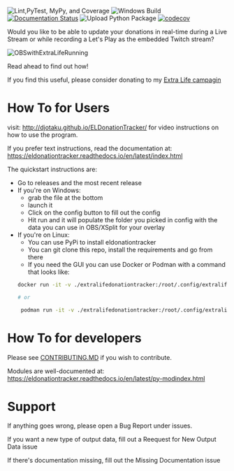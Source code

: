 ![Lint,PyTest, MyPy, and Coverage](https://github.com/djotaku/ELDonationTracker/workflows/Lint,PyTest,%20MyPy,%20and%20Coverage/badge.svg?branch=master) ![Windows Build](https://github.com/djotaku/ELDonationTracker/workflows/Windows%20Build/badge.svg) [![Documentation Status](https://readthedocs.org/projects/eldonationtracker/badge/?version=latest)](https://eldonationtracker.readthedocs.io/en/latest/?badge=latest) ![Upload Python Package](https://github.com/djotaku/ELDonationTracker/workflows/Upload%20Python%20Package/badge.svg) [![codecov](https://codecov.io/gh/djotaku/ELDonationTracker/branch/master/graph/badge.svg)](https://codecov.io/gh/djotaku/ELDonationTracker)



Would you like to be able to update your donations in real-time during a Live Stream or while recording a Let's Play as the embedded Twitch stream?

![OBSwithExtraLifeRunning](https://github.com/djotaku/ELDonationTracker/blob/5082d36148aa0a9ed850b179ae858d0aa3db8cb4/screenshots/OBS.GIF)


Read ahead to find out how!

If you find this useful, please consider donating to my [Extra Life campagin](http://extralife.ericmesa.com)

# How To for Users

visit: http://djotaku.github.io/ELDonationTracker/ for video instructions on how to use the program.

If you prefer text instructions, read the documentation at: https://eldonationtracker.readthedocs.io/en/latest/index.html

The quickstart instructions are:
- Go to releases and the most recent release
- If you're on Windows:
  - grab the file at the bottom
  - launch it
  - Click on the config button to fill out the config
  - Hit run and it will populate the folder you picked in config with the data you can use in OBS/XSplit for your overlay
- If you're on Linux:
  - You can use PyPi to install eldonationtracker
  - You can git clone this repo, install the requirements and go from there
  - If you need the GUI you can use Docker or Podman with a command that looks like:
  ```bash
  docker run -it -v ./extralifedonationtracker:/root/.config/extralifedonationtracker -v ./testoutput:/root/output djotaku/eldonationtracker:latest
  
  # or
  
   podman run -it -v ./extralifedonationtracker:/root/.config/extralifedonationtracker:Z -v ./testoutput:/root/output:Z djotaku/eldonationtracker:latest
  ```

# How To for developers

Please see [CONTRIBUTING.MD](https://github.com/djotaku/ELDonationTracker/blob/master/CONTRIBUTING.md) if you wish to contribute. 

Modules are well-documented at: https://eldonationtracker.readthedocs.io/en/latest/py-modindex.html

# Support

If anything goes wrong, please open a Bug Report under issues.

If you want a new type of output data, fill out a Reequest for New Output Data issue

If there's documentation missing, fill out the Missing Documentation issue 

